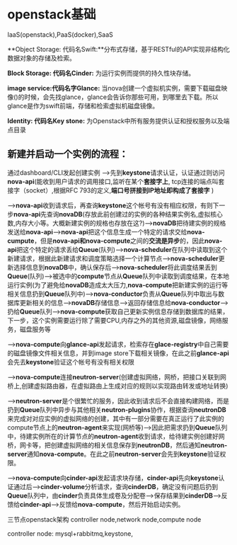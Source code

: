 # openstack基础

IaaS(openstack),PaaS(docker),SaaS

**Object Storage: 代码名Swift:**分布式存储，基于RESTful的API实现非结构化数据对象的存储及检索。

**Block Storage: 代码名Cinder:** 为运行实例而提供的持久性块存储。

**image service:代码名字Glance:** 当nova创建一个虚拟机实例，需要下载磁盘映像()的时候，会先找glance，glance会告诉你那些可用，到哪里去下载。所以glance是作为swift前端，存储和检索虚拟机磁盘镜像。

**Identity: 代码名Key stone:** 为Openstack中所有服务提供认证和授权服务以及端点目录

## 新建并启动一个实例的流程：

通过dashboard/CLI发起创建实例 -->先到**keystone**请求认证，认证通过则访问**nova-api**(能收到用户请求的调用接口,监听在某个**套接字上**, tcp连接的端点叫套接字（socket）,根据RFC 793的定义,**端口号拼接到IP地址即构成了套接字** )

\-->**nova-api**收到请求后，再查询**keystone**这个帐号有没有相应权限，有则下一步**nova-api**先查询**novaDB**(存放此前创建过的实例的各种结果实例名,虚拟核心数,内存大小等。大概新建实例的规格也存放在这?)-->**novaDB**把待建实例的规格发送给**nova-api**-->**nova-api**把这个信息生成一个特定的请求交给**nova-cumpute**，但是**nova-api和nova-compute**之间的**交流是异步**的，因此**nova-api**把这个特定的请求丢给**Queue**(队列)-->**nova-scheduler**在队列中读取到这个新建请求，根据此新建请求和调度策略选择一个计算节点-->**nova-scheduler**更新选择信息到**novaDB**中，确认保存后-->**nova-scheduler**将此调度结果丢到**Queue**(队列)-->被选中的**compute**节点从**Queue**队列中读取到调度结果，在本地运行实例(为了避免给**novaDB**造成太大压力,**nova-compute**把新建实例的运行等相关信息扔到**Queue**队列中)-->**nova-conductor**负责从**Queue**队列中取出与数据库更新相关的信息-->**novaDB**存储信息-->返回存储信息给**nova-conductor**-->扔给**Queue**队列-->**nova-compute**获取自己更新实例信息存储到数据库的结果，下一步，这个实例需要运行除了需要CPU,内存之外的其他资源,磁盘镜像，网络服务，磁盘服务等

\-->**nova-compute**向**glance-api**发起请求，检索存在**glace-registry**中自己需要的磁盘镜像文件相关信息，并到image store下载相关镜像，在此之前**glance-api**会先去**keystone**验证这个帐号有没有相关权限

\-->**nova-compute**连接**neutron-server**(创建虚拟网络，网桥，把接口关联到网桥上,创建虚拟路由器，在虚拟路由上生成对应的规则以实现路由转发或地址转换)

\-->**neutron-server**是个很繁忙的服务，因此收到请求后不会直接构建网络，而是扔到**Queue**队列中异步与其他相关**neutron-plugins**协作，根据查询**neutronDB**来完成对对应实例的虚拟网络的创建，其中有一部分需要在真正运行了此实例的compute节点上的**neutron-agent**来实现(网桥等)-->因此把需求扔到**Queue**队列中，待建实例所在的计算节点的**neutron-agent**收到请求，给待建实例创建好网桥，网卡等，把创建虚拟网络的相关信息保存到**neutronDB**，然后通知**neutron-server**通知**nova-compute**。在此之前**neutron-server**会先到**keystone**验证权限。&#x20;

\-->**nova-compute**向**cinder-api**发起请求块存储，**cinder-api**先向**keystone**认证通过后-->**cinder-volume**分析请求，查询**cinderDB**，确定没有问题后扔到**Queue**队列中，由**cinder**负责具体生成卷及分配卷-->保存结果到**cinderDB**-->反馈给**cinder-api**-->反馈给**nova-compute**，然后开始启动实例。



三节点openstack架构 controller node,network node,compute node

controller node: mysql+rabbitmq,keystone,

